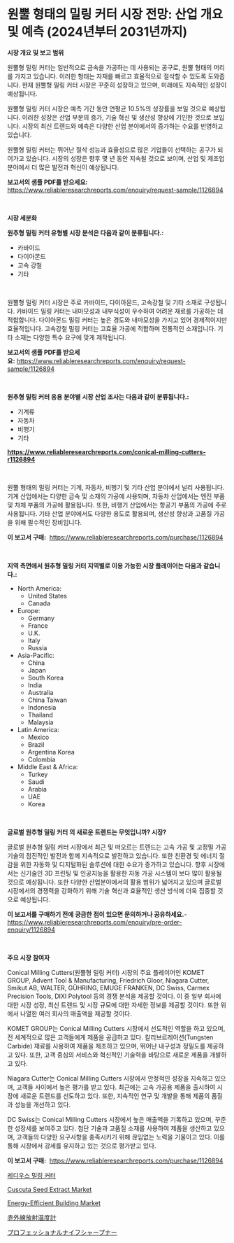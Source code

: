 <p><h1>원뿔 형태의 밀링 커터 시장 전망: 산업 개요 및 예측 (2024년부터 2031년까지)</h1></p><p><strong>시장 개요 및 보고 범위</strong></p>
<p><p>원뿔형 밀링 커터는 일반적으로 금속을 가공하는 데 사용되는 공구로, 원뿔 형태의 머리를 가지고 있습니다. 이러한 형태는 자재를 빠르고 효율적으로 절삭할 수 있도록 도와줍니다. 현재 원뿔형 밀링 커터 시장은 꾸준히 성장하고 있으며, 미래에도 지속적인 성장이 예상됩니다. </p><p>원뿔형 밀링 커터 시장은 예측 기간 동안 연평균 10.5%의 성장률을 보일 것으로 예상됩니다. 이러한 성장은 산업 부문의 증가, 기술 혁신 및 생산성 향상에 기인한 것으로 보입니다. 시장의 최신 트렌드와 예측은 다양한 산업 분야에서의 증가하는 수요를 반영하고 있습니다. </p><p>원뿔형 밀링 커터는 뛰어난 절삭 성능과 효율성으로 많은 기업들이 선택하는 공구가 되어가고 있습니다. 시장의 성장은 향후 몇 년 동안 지속될 것으로 보이며, 산업 및 제조업 분야에서 더 많은 발전과 혁신이 예상됩니다.</p></p>
<p><strong>보고서의 샘플 PDF를 받으세요:</strong> <a href="https://www.reliableresearchreports.com/enquiry/request-sample/1126894">https://www.reliableresearchreports.com/enquiry/request-sample/1126894</a></p>
<p>&nbsp;</p>
<p><strong>시장 세분화</strong></p>
<p><strong>원추형 밀링 커터 유형별 시장 분석은 다음과 같이 분류됩니다.:</strong></p>
<p><ul><li>카바이드</li><li>다이아몬드</li><li>고속 강철</li><li>기타</li></ul></p>
<p>&nbsp;</p>
<p><p>원뿔형 밀링 커터 시장은 주로 카바이드, 다이아몬드, 고속강철 및 기타 소재로 구성됩니다. 카바이드 밀링 커터는 내마모성과 내부식성이 우수하여 어려운 재료를 가공하는 데 적합합니다. 다이아몬드 밀링 커터는 높은 경도와 내마모성을 가지고 있어 경제적이지만 효율적입니다. 고속강철 밀링 커터는 고효율 가공에 적합하며 전통적인 소재입니다. 기타 소재는 다양한 특수 요구에 맞게 제작됩니다.</p></p>
<p><strong>보고서의 샘플 PDF를 받으세요:</strong>&nbsp;<a href="https://www.reliableresearchreports.com/enquiry/request-sample/1126894">https://www.reliableresearchreports.com/enquiry/request-sample/1126894</a></p>
<p>&nbsp;</p>
<p><strong> 원추형 밀링 커터 응용 분야별 시장 산업 조사는 다음과 같이 분류됩니다.:</strong></p>
<p><ul><li>기계류</li><li>자동차</li><li>비행기</li><li>기타</li></ul></p>
<p><strong><a href="https://www.reliableresearchreports.com/conical-milling-cutters-r1126894">https://www.reliableresearchreports.com/conical-milling-cutters-r1126894</a></strong></p>
<p>&nbsp;</p>
<p><p>원뿔 형태의 밀링 커터는 기계, 자동차, 비행기 및 기타 산업 분야에서 널리 사용됩니다. 기계 산업에서는 다양한 금속 및 소재의 가공에 사용되며, 자동차 산업에서는 엔진 부품 및 차체 부품의 가공에 활용됩니다. 또한, 비행기 산업에서는 항공기 부품의 가공에 주로 사용됩니다. 기타 산업 분야에서도 다양한 용도로 활용되며, 생산성 향상과 고품질 가공을 위해 필수적인 장비입니다.</p></p>
<p><strong>이 보고서 구매:</strong>&nbsp; <a href="https://www.reliableresearchreports.com/purchase/1126894">https://www.reliableresearchreports.com/purchase/1126894</a></p>
<p>&nbsp;</p>
<p><strong>지역 측면에서 원추형 밀링 커터 지역별로 이용 가능한 시장 플레이어는 다음과 같습니다.:</strong></p>
<p><ul>
    <li>
        North America:
        <ul>
            <li>United States</li>
            <li>Canada</li>
        </ul>
    </li>
    <li>
        Europe:
        <ul>
            <li>Germany</li>
            <li>France</li>
            <li>U.K.</li>
            <li>Italy</li>
            <li>Russia</li>
        </ul>
    </li>
    <li>
        Asia-Pacific:
        <ul>
            <li>China</li>
            <li>Japan</li>
            <li>South Korea</li>
            <li>India</li>
            <li>Australia</li>
            <li>China Taiwan</li>
            <li>Indonesia</li>
            <li>Thailand</li>
            <li>Malaysia</li>
        </ul>
    </li>
    <li>
        Latin America:
        <ul>
            <li>Mexico</li>
            <li>Brazil</li>
            <li>Argentina Korea</li>
            <li>Colombia</li>
        </ul>
    </li>
    <li>
        Middle East & Africa:
        <ul>
            <li>Turkey</li>
            <li>Saudi</li>
            <li>Arabia</li>
            <li>UAE</li>
            <li>Korea</li>
        </ul>
    </li>
    </ul></p>
<p>&nbsp;</p>
<p><strong>글로벌 원추형 밀링 커터 의 새로운 트렌드는 무엇입니까? 시장?</strong></p>
<p><p>글로벌 원추형 밀링 커터 시장에서 최근 및 떠오르는 트렌드는 고속 가공 및 고정밀 가공 기술의 점진적인 발전과 함께 지속적으로 발전하고 있습니다. 또한 친환경 및 에너지 절감을 위한 자동화 및 디지털화된 솔루션에 대한 수요가 증가하고 있습니다. 향후 시장에서는 신기술인 3D 프린팅 및 인공지능을 활용한 자동 가공 시스템이 보다 많이 활용될 것으로 예상됩니다. 또한 다양한 산업분야에서의 활용 범위가 넓어지고 있으며 글로벌 시장에서의 경쟁력을 강화하기 위해 기술 혁신과 효율적인 생산 방식에 더욱 집중할 것으로 예상됩니다.</p></p>
<p><strong>이 보고서를 구매하기 전에 궁금한 점이 있으면 문의하거나 공유하세요.</strong>- <a href="https://www.reliableresearchreports.com/enquiry/pre-order-enquiry/1126894">https://www.reliableresearchreports.com/enquiry/pre-order-enquiry/1126894</a></p>
<p>&nbsp;</p>
<p><strong>주요 시장 참여자</strong></p>
<p><p>Conical Milling Cutters(원뿔형 밀링 커터) 시장의 주요 플레이어인 KOMET GROUP, Advent Tool & Manufacturing, Friedrich Gloor, Niagara Cutter, Smikut AB, WALTER, GÜHRING, EMUGE FRANKEN, DC Swiss, Carmex Precision Tools, DIXI Polytool 등의 경쟁 분석을 제공할 것이다. 이 중 일부 회사에 대한 시장 성장, 최신 트렌드 및 시장 규모에 대한 자세한 정보를 제공할 것이다. 또한 위에서 나열한 여러 회사의 매출액을 제공할 것이다.</p><p>KOMET GROUP는 Conical Milling Cutters 시장에서 선도적인 역할을 하고 있으며, 전 세계적으로 많은 고객들에게 제품을 공급하고 있다. 칼리브르레이션(Tungsten Carbide) 재료를 사용하여 제품을 제조하고 있으며, 뛰어난 내구성과 정밀도를 제공하고 있다. 또한, 고객 중심의 서비스와 혁신적인 기술력을 바탕으로 새로운 제품을 개발하고 있다.</p><p>Niagara Cutter는 Conical Milling Cutters 시장에서 안정적인 성장을 지속하고 있으며, 고객들 사이에서 높은 평가를 받고 있다. 최근에는 고속 가공용 제품을 출시하여 시장에 새로운 트렌드를 선도하고 있다. 또한, 지속적인 연구 및 개발을 통해 제품의 품질과 성능을 개선하고 있다.</p><p>DC Swiss는 Conical Milling Cutters 시장에서 높은 매출액을 기록하고 있으며, 꾸준한 성장세를 보여주고 있다. 첨단 기술과 고품질 소재를 사용하여 제품을 생산하고 있으며, 고객들의 다양한 요구사항을 충족시키기 위해 끊임없는 노력을 기울이고 있다. 이를 통해 시장에서 강세를 유지하고 있는 것으로 평가받고 있다.</p></p>
<p><strong>이 보고서 구매:</strong>&nbsp;&nbsp;<a href="https://www.reliableresearchreports.com/purchase/1126894">https://www.reliableresearchreports.com/purchase/1126894</a></p>
<p><p><a href="https://github.com/GabrielBlanda5656/Market-Research-Report-List-1/blob/main/485018424690.md">레디우스 밀링 커터</a></p><p><a href="https://www.linkedin.com/pulse/cuscuta-seed-extract-market-research-report-forecasted-period-67cdc?trackingId=b3jncFQQXofaWiq%2F5jbhbw%3D%3D">Cuscuta Seed Extract Market</a></p><p><a href="https://www.linkedin.com/pulse/energy-efficient-building-market-size-growing-forecasted-period-oc9mc?trackingId=daXCpmS2EZmAHsoOGhnwIw%3D%3D">Energy-Efficient Building Market</a></p><p><a href="https://github.com/mcbeesbxa270/Market-Research-Report-List-1/blob/main/100317726680.md">赤外線放射温度計</a></p><p><a href="https://github.com/ksxzwxabcuynh011/Market-Research-Report-List-1/blob/main/428101926679.md">プロフェッショナルナイフシャープナー</a></p></p>
